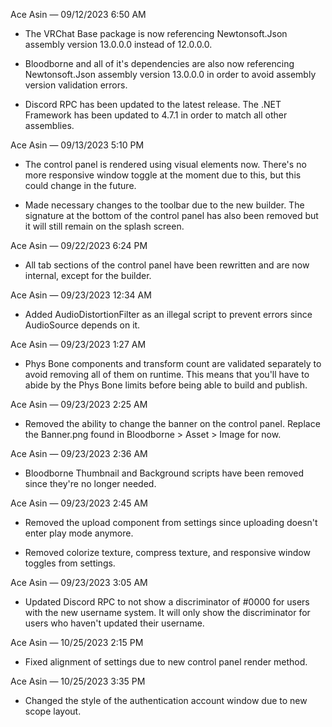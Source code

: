 Ace Asin — 09/12/2023 6:50 AM

- The VRChat Base package is now referencing Newtonsoft.Json assembly version 13.0.0.0 instead of 12.0.0.0.

- Bloodborne and all of it's dependencies are also now referencing Newtonsoft.Json assembly version 13.0.0.0 in order to avoid assembly version validation errors.

- Discord RPC has been updated to the latest release. The .NET Framework has been updated to 4.7.1 in order to match all other assemblies.

Ace Asin — 09/13/2023 5:10 PM

- The control panel is rendered using visual elements now. There's no more responsive window toggle at the moment due to this, but this could change in the future.

- Made necessary changes to the toolbar due to the new builder. The signature at the bottom of the control panel has also been removed but it will still remain on the splash screen.

Ace Asin — 09/22/2023 6:24 PM

- All tab sections of the control panel have been rewritten and are now internal, except for the builder.

Ace Asin — 09/23/2023 12:34 AM

- Added AudioDistortionFilter as an illegal script to prevent errors since AudioSource depends on it.

Ace Asin — 09/23/2023 1:27 AM

- Phys Bone components and transform count are validated separately to avoid removing all of them on runtime. This means that you'll have to abide by the Phys Bone limits before being able to build and publish.

Ace Asin — 09/23/2023 2:25 AM

- Removed the ability to change the banner on the control panel. Replace the Banner.png found in Bloodborne > Asset > Image for now.

Ace Asin — 09/23/2023 2:36 AM

- Bloodborne Thumbnail and Background scripts have been removed since they're no longer needed.

Ace Asin — 09/23/2023 2:45 AM

- Removed the upload component from settings since uploading doesn't enter play mode anymore.

- Removed colorize texture, compress texture, and responsive window toggles from settings.

Ace Asin — 09/23/2023 3:05 AM

- Updated Discord RPC to not show a discriminator of #0000 for users with the new username system. It will only show the discriminator for users who haven't updated their username.

Ace Asin — 10/25/2023 2:15 PM

- Fixed alignment of settings due to new control panel render method.

Ace Asin — 10/25/2023 3:35 PM

- Changed the style of the authentication account window due to new scope layout.
